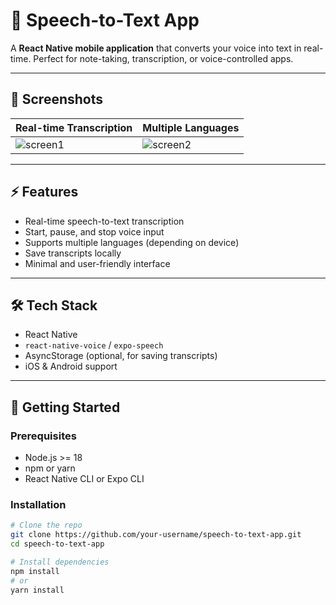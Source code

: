 # 🎤 Speech-to-Text App

A **React Native mobile application** that converts your voice into text in real-time. Perfect for note-taking, transcription, or voice-controlled apps.

---

## 📸 Screenshots

| Real-time Transcription | Multiple Languages |
|------------------------|------------------|
| ![screen1](./assets/screen1.png) | ![screen2](./assets/screen2.png) |

---

## ⚡ Features

- Real-time speech-to-text transcription  
- Start, pause, and stop voice input  
- Supports multiple languages (depending on device)  
- Save transcripts locally  
- Minimal and user-friendly interface  

---

## 🛠 Tech Stack

- React Native  
- `react-native-voice` / `expo-speech`  
- AsyncStorage (optional, for saving transcripts)  
- iOS & Android support  

---

## 🚀 Getting Started

### Prerequisites

- Node.js >= 18  
- npm or yarn  
- React Native CLI or Expo CLI  

### Installation

```bash
# Clone the repo
git clone https://github.com/your-username/speech-to-text-app.git
cd speech-to-text-app

# Install dependencies
npm install
# or
yarn install
